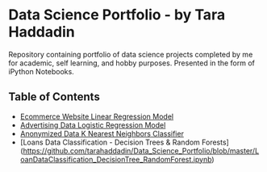 # Data Science Portfolio - by Tara Haddadin
Repository containing portfolio of data science projects completed by me for academic, self learning, and hobby purposes. Presented in the form of iPython Notebooks.

## Table of Contents 
- [Ecommerce Website Linear Regression Model](https://github.com/tarahaddadin/Data_Science_Portfolio/blob/master/Ecommerce%20Website%20Linear%20Regression%20Model.ipynb)
- [Advertising Data Logistic Regression Model](https://github.com/tarahaddadin/Data_Science_Portfolio/blob/master/Advertising%20Data%20Logistic%20Regression.ipynb)
- [Anonymized Data K Nearest Neighbors Classifier](https://github.com/tarahaddadin/Data_Science_Portfolio/blob/master/Anonymized-Data_KNearestNeighborClassifier.ipynb)
- [Loans Data Classification - Decision Trees & Random Forests] (https://github.com/tarahaddadin/Data_Science_Portfolio/blob/master/LoanDataClassification_DecisionTree_RandomForest.ipynb)
